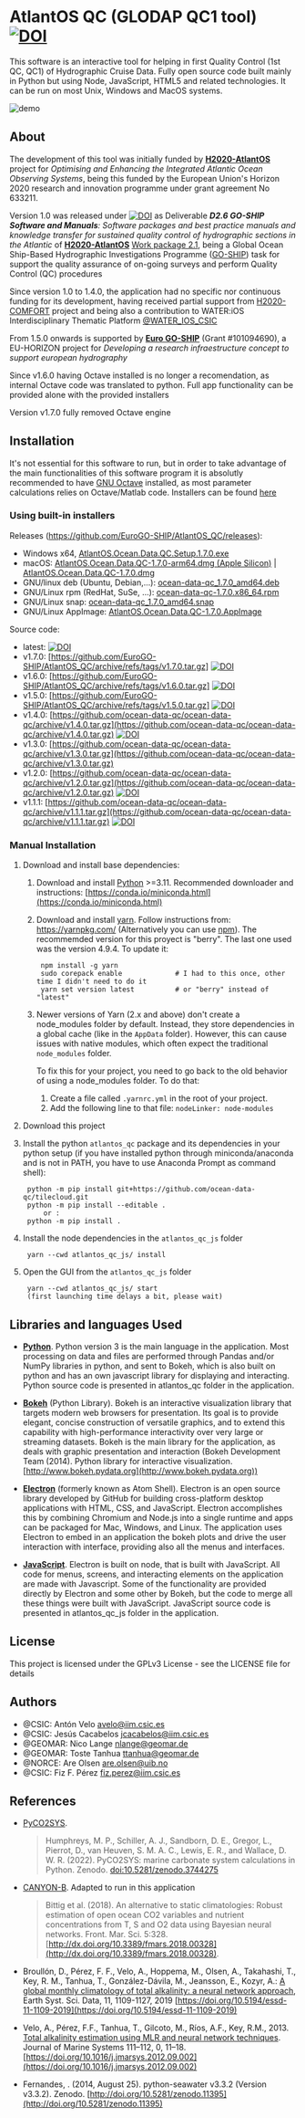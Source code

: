# AtlantOS QC (GLODAP QC1 tool) [![DOI](https://zenodo.org/badge/549480947.svg)](https://zenodo.org/doi/10.5281/zenodo.10015794)

This software is an interactive tool for helping in first Quality Control (1st QC, QC1) of Hydrographic Cruise Data. Fully open source code built mainly in Python but using Node, JavaScript, HTML5 and related technologies. It can be run on most Unix, Windows and MacOS systems.

![demo](https://github.com/EuroGO-SHIP/AtlantOS_QC/blob/master/demo.gif?raw=true)

## About

The development of this tool was initially funded by [**H2020-AtlantOS**](https://www.atlantos-h2020.eu/) project for _Optimising and Enhancing the Integrated
Atlantic Ocean Observing Systems_, being this funded by the European Union's Horizon 2020 research and innovation programme under grant agreement No 633211.

Version 1.0 was released under [![DOI](https://zenodo.org/badge/DOI/10.5281/zenodo.2603122.svg)](https://doi.org/10.5281/zenodo.2603122) as Deliverable _**D2.6 GO-SHIP Software and Manuals**: Software packages and best practice manuals and knowledge transfer for sustained quality control of hydrographic sections in the Atlantic_ of [**H2020-AtlantOS**](https://www.atlantos-h2020.eu/) [Work package 2.1](https://www.atlantos-h2020.eu/project-information/work-packages/wp2/task-2-1/), being a Global Ocean Ship-Based Hydrographic Investigations Programme ([GO-SHIP](https://www.go-ship.org/)) task for support the quality assurance of on-going surveys and perform Quality Control (QC) procedures

Since version 1.0 to 1.4.0, the application had no specific nor continuous funding for its development, having received partial support from [H2020-COMFORT](https://comfort.w.uib.no/) project and being also a contribution to WATER:iOS Interdisciplinary Thematic Platform [@WATER_IOS_CSIC](https://twitter.com/water_ios_csic)

From 1.5.0 onwards is supported by [**Euro GO-SHIP**](https://eurogo-ship.eu/) (Grant #101094690), a EU-HORIZON project for _Developing a research infraestructure concept to support european hydrography_

Since v1.6.0 having Octave installed is no longer a recomendation, as internal Octave code was translated to python. Full app functionality can be provided alone with the provided installers

Version v1.7.0 fully removed Octave engine

## Installation

It's not essential for this software to run, but in order to take advantage of the main functionalities of this software program it is absolutly recommended to have [GNU Octave](https://www.gnu.org/software/octave/) installed, as most parameter calculations relies on Octave/Matlab code. Installers can be found [here](https://www.gnu.org/software/octave/download.html)

### Using built-in installers

Releases (https://github.com/EuroGO-SHIP/AtlantOS_QC/releases):
* Windows x64,  [AtlantOS.Ocean.Data.QC.Setup.1.7.0.exe](https://github.com/EuroGO-SHIP/AtlantOS_QC/releases/download/v1.7.0/AtlantOS.Ocean.Data.QC.Setup.1.7.0.exe)
* macOS: [AtlantOS.Ocean.Data.QC-1.7.0-arm64.dmg (Apple Silicon)](https://github.com/EuroGO-SHIP/AtlantOS_QC/releases/download/v1.7.0/AtlantOS.Ocean.Data.QC-1.7.0-arm64.dmg) | [AtlantOS.Ocean.Data.QC-1.7.0.dmg](https://github.com/EuroGO-SHIP/AtlantOS_QC/releases/download/v1.7.0/AtlantOS.Ocean.Data.QC-1.7.0.dmg)
* GNU/linux deb (Ubuntu, Debian,...): [ocean-data-qc_1.7.0_amd64.deb](https://github.com/EuroGO-SHIP/AtlantOS_QC/releases/download/v1.7.0/ocean-data-qc_1.7.0_amd64.deb)
* GNU/Linux rpm (RedHat, SuSe, ...): [ocean-data-qc-1.7.0.x86_64.rpm](https://github.com/EuroGO-SHIP/AtlantOS_QC/releases/download/v1.7.0/ocean-data-qc-1.7.0.x86_64.rpm)
* GNU/Linux snap: [ocean-data-qc_1.7.0_amd64.snap](https://github.com/EuroGO-SHIP/AtlantOS_QC/releases/download/v1.7.0/ocean-data-qc_1.7.0_amd64.snap)
* GNU/Linux AppImage: [AtlantOS.Ocean.Data.QC-1.7.0.AppImage](https://github.com/EuroGO-SHIP/AtlantOS_QC/releases/download/v1.7.0/AtlantOS.Ocean.Data.QC-1.7.0.AppImage)

Source code:
* latest: [![DOI](https://zenodo.org/badge/549480947.svg)](https://zenodo.org/doi/10.5281/zenodo.10015794)
* v1.7.0: [https://github.com/EuroGO-SHIP/AtlantOS_QC/archive/refs/tags/v1.7.0.tar.gz] [![DOI](https://zenodo.org/badge/DOI/10.5281/zenodo.100600496.svg)](https://doi.org/10.5281/zenodo.12516799)
* v1.6.0: [https://github.com/EuroGO-SHIP/AtlantOS_QC/archive/refs/tags/v1.6.0.tar.gz] [![DOI](https://zenodo.org/badge/DOI/10.5281/zenodo.100600496.svg)](https://doi.org/10.5281/zenodo.100600496)
* v1.5.0: [https://github.com/EuroGO-SHIP/AtlantOS_QC/archive/refs/tags/v1.5.0.tar.gz] [![DOI](https://zenodo.org/badge/DOI/10.5281/zenodo.10015795.svg)](https://doi.org/10.5281/zenodo.10015795)
* v1.4.0: [https://github.com/ocean-data-qc/ocean-data-qc/archive/v1.4.0.tar.gz](https://github.com/ocean-data-qc/ocean-data-qc/archive/v1.4.0.tar.gz) [![DOI](https://zenodo.org/badge/DOI/10.5281/zenodo.4532402.svg)](https://doi.org/10.5281/zenodo.4532402)
* v1.3.0: [https://github.com/ocean-data-qc/ocean-data-qc/archive/v1.3.0.tar.gz](https://github.com/ocean-data-qc/ocean-data-qc/archive/v1.3.0.tar.gz)
* v1.2.0: [https://github.com/ocean-data-qc/ocean-data-qc/archive/v1.2.0.tar.gz](https://github.com/ocean-data-qc/ocean-data-qc/archive/v1.2.0.tar.gz) [![DOI](https://zenodo.org/badge/DOI/10.5281/zenodo.3470218.svg)](https://doi.org/10.5281/zenodo.3470218)
* v1.1.1: [https://github.com/ocean-data-qc/ocean-data-qc/archive/v1.1.1.tar.gz](https://github.com/ocean-data-qc/ocean-data-qc/archive/v1.1.1.tar.gz) [![DOI](https://zenodo.org/badge/DOI/10.5281/zenodo.3340975.svg)](https://doi.org/10.5281/zenodo.3340975)

### Manual Installation

1. Download and install base dependencies:
    1. Download and install [Python](https://www.python.org/download/releases/3.0/) >=3.11. Recommended downloader and instructions: [https://conda.io/miniconda.html](https://conda.io/miniconda.html)

    2. Download and install [yarn](https://yarnpkg.com/). Follow instructions from: https://yarnpkg.com/ (Alternatively you can use [npm](https://www.npmjs.com/)). The recommemded version for this proyect is "berry". The last one used was the version 4.9.4. To update it:

            npm install -g yarn
            sudo corepack enable             # I had to this once, other time I didn't need to do it
            yarn set version latest          # or "berry" instead of "latest"

    3. Newer versions of Yarn (2.x and above) don't create a node_modules folder by default. Instead, they store dependencies in a global cache (like in the `AppData` folder). However, this can cause issues with native modules, which often expect the traditional `node_modules` folder.

        To fix this for your project, you need to go back to the old behavior of using a node_modules folder. To do that:

        1. Create a file called `.yarnrc.yml` in the root of your project.
        2. Add the following line to that file: `nodeLinker: node-modules`

2. Download this project

3. Install the python `atlantos_qc` package and its dependencies in your python setup (if you have installed python through miniconda/anaconda and is not in PATH, you have to use Anaconda Prompt as command shell):

        python -m pip install git+https://github.com/ocean-data-qc/tilecloud.git
        python -m pip install --editable .
            or :
        python -m pip install .

4. Install the node dependencies in the `atlantos_qc_js` folder

        yarn --cwd atlantos_qc_js/ install

5. Open the GUI from the `atlantos_qc_js` folder

        yarn --cwd atlantos_qc_js/ start
        (first launching time delays a bit, please wait)

## Libraries and languages Used

* [**Python**](https://www.python.org/). Python version 3 is the main language in the application. Most processing on data and files are performed through Pandas and/or NumPy libraries in python, and sent to Bokeh, which is also built on python and has an own javascript library for displaying and interacting. Python source code is presented in atlantos_qc folder in the application.

* [**Bokeh**](https://bokeh.pydata.org) (Python Library). Bokeh is an interactive visualization library that targets modern web browsers for presentation. Its goal is to provide elegant, concise construction of versatile graphics, and to extend this capability with high-performance interactivity over very large or streaming datasets. Bokeh is the main library for the application, as deals with graphic presentation and interaction (Bokeh Development Team (2014). Python library for interactive visualization. [http://www.bokeh.pydata.org](http://www.bokeh.pydata.org))

* [**Electron**](https://electronjs.org/) (formerly known as Atom Shell). Electron is an open source library developed by GitHub for building cross-platform desktop applications with HTML, CSS, and JavaScript. Electron accomplishes this by combining Chromium and Node.js into a single runtime and apps can be packaged for Mac, Windows, and Linux. The application uses Electron to embed in an application the bokeh plots and drive the user interaction with interface, providing also all the menus and interfaces.

* [**JavaScript**](https://developer.mozilla.org/es/docs/Web/JavaScript). Electron is built on node, that is built with JavaScript. All code for menus, screens, and interacting elements on the application are made with Javascript. Some of the functionality are provided directly by Electron and some other by Bokeh, but the code to merge all these things were built with JavaScript. JavaScript source code is presented in atlantos_qc_js folder in the application.

## License

This project is licensed under the GPLv3 License - see the LICENSE file for details

## Authors

* @CSIC: Antón Velo <avelo@iim.csic.es>
* @CSIC: Jesús Cacabelos <jcacabelos@iim.csic.es>
* @GEOMAR: Nico Lange <nlange@geomar.de>
* @GEOMAR: Toste Tanhua <ttanhua@geomar.de>
* @NORCE: Are Olsen <are.olsen@uib.no>
* @CSIC: Fiz F. Pérez <fiz.perez@iim.csic.es>

## References

* [PyCO2SYS](https://github.com/mvdh7/PyCO2SYS).
    >Humphreys, M. P., Schiller, A. J., Sandborn, D. E., Gregor, L., Pierrot, D., van Heuven, S. M. A. C., Lewis, E. R., and Wallace, D. W. R. (2022). PyCO2SYS: marine carbonate system calculations in Python. Zenodo. [doi:10.5281/zenodo.3744275](http://doi.org/10.5281/zenodo.3744275)

* [CANYON-B](https://github.com/HCBScienceProducts/CANYON-B). Adapted to run in this application
    >Bittig et al. (2018). An alternative to static climatologies: Robust estimation of open ocean CO2 variables and nutrient concentrations from T, S and O2 data using Bayesian neural networks. Front. Mar. Sci. 5:328. [http://dx.doi.org/10.3389/fmars.2018.00328](http://dx.doi.org/10.3389/fmars.2018.00328).

* Broullón, D., Pérez, F. F., Velo, A., Hoppema, M., Olsen, A., Takahashi, T., Key, R. M., Tanhua, T., González-Dávila, M., Jeansson, E., Kozyr, A.: [A global monthly climatology of total alkalinity: a neural network approach](https://doi.org/10.5194/essd-11-1109-2019), Earth Syst. Sci. Data, 11, 1109-1127, 2019 [https://doi.org/10.5194/essd-11-1109-2019](https://doi.org/10.5194/essd-11-1109-2019)

* Velo, A., Pérez, F.F., Tanhua, T., Gilcoto, M., Ríos, A.F., Key, R.M., 2013. [Total alkalinity estimation using MLR and neural network techniques](https://doi.org/10.1016/j.jmarsys.2012.09.002). Journal of Marine Systems 111–112, 0, 11–18. [https://doi.org/10.1016/j.jmarsys.2012.09.002](https://doi.org/10.1016/j.jmarsys.2012.09.002)

* Fernandes, . (2014, August 25). python-seawater v3.3.2 (Version v3.3.2). Zenodo. [http://doi.org/10.5281/zenodo.11395](http://doi.org/10.5281/zenodo.11395)
